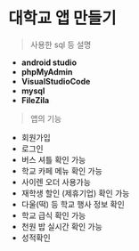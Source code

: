 # 대학교 앱 만들기
<!-- 사용한 -->
> 사용한 sql 등 설명
* **android studio**
* **phpMyAdmin**
* **VisualStudioCode**
* **mysql** 
* **FileZila**


<!-- 기능설명 -->
> 앱의 기능
* 회원가입
* 로그인
* 버스 셔틀 확인 가능
* 학교 카페 메뉴 확인 가능 
* 사이렌 오더 사용가능
* 재학생 할인 (제휴기업) 확인 가능
* 다울(떡) 등 학교 행사 정보 확인
* 학교 급식 확인 가능
* 천원 밥 실시간 확인 가능
* 성적확인


> 
